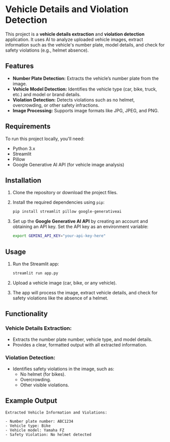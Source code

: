 # Vehicle Details and Violation Detection

This project is a **vehicle details extraction** and **violation detection** application. It uses AI to analyze uploaded vehicle images, extract information such as the vehicle's number plate, model details, and check for safety violations (e.g., helmet absence).

## Features

- **Number Plate Detection:** Extracts the vehicle’s number plate from the image.
- **Vehicle Model Detection:** Identifies the vehicle type (car, bike, truck, etc.) and model or brand details.
- **Violation Detection:** Detects violations such as no helmet, overcrowding, or other safety infractions.
- **Image Processing:** Supports image formats like JPG, JPEG, and PNG.

## Requirements

To run this project locally, you'll need:

- Python 3.x
- Streamlit
- Pillow
- Google Generative AI API (for vehicle image analysis)

## Installation

1. Clone the repository or download the project files.
2. Install the required dependencies using `pip`:

    ```bash
    pip install streamlit pillow google-generativeai
    ```

3. Set up the **Google Generative AI API** by creating an account and obtaining an API key. Set the API key as an environment variable:

    ```bash
    export GEMINI_API_KEY="your-api-key-here"
    ```

## Usage

1. Run the Streamlit app:

    ```bash
    streamlit run app.py
    ```

2. Upload a vehicle image (car, bike, or any vehicle).
3. The app will process the image, extract vehicle details, and check for safety violations like the absence of a helmet.

## Functionality

### **Vehicle Details Extraction:**
- Extracts the number plate number, vehicle type, and model details.
- Provides a clear, formatted output with all extracted information.

### **Violation Detection:**
- Identifies safety violations in the image, such as:
  - No helmet (for bikes).
  - Overcrowding.
  - Other visible violations.

## Example Output

```plaintext
Extracted Vehicle Information and Violations:

- Number plate number: ABC1234
- Vehicle type: Bike
- Vehicle model: Yamaha FZ
- Safety Violation: No helmet detected
